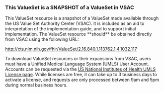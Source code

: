 <h3 id='vsac-snapshot'>This ValueSet is a SNAPSHOT of a ValueSet in VSAC</h3>
<p>This ValueSet resource is a snapshot of a ValueSet made available through the US Value Set Authority
Center (VSAC).  It is included as an aid to interpretation of the implementation guide, and to support initial
implementation.  The ValueSet resource **should** be obtained directly from VSAC using the
following URL:</p>

<p><a href='http://cts.nlm.nih.gov/fhir/ValueSet/2.16.840.1.113762.1.4.1032.117'>http://cts.nlm.nih.gov/fhir/ValueSet/2.16.840.1.113762.1.4.1032.117</a></p>

<p>To download ValueSet resources or their expansions from VSAC, users must have a Unified Medical Language System (UMLS) User Account.  Accounts
can be requested via the <a href='https://uts.nlm.nih.gov/license.html'>US National Institutes of Health UMLS License page</a>.  While licenses are free,
it can take up to 3 business days to activate a license, and requests are only processed between 9am and 5pm during normal business hours.
</p>

